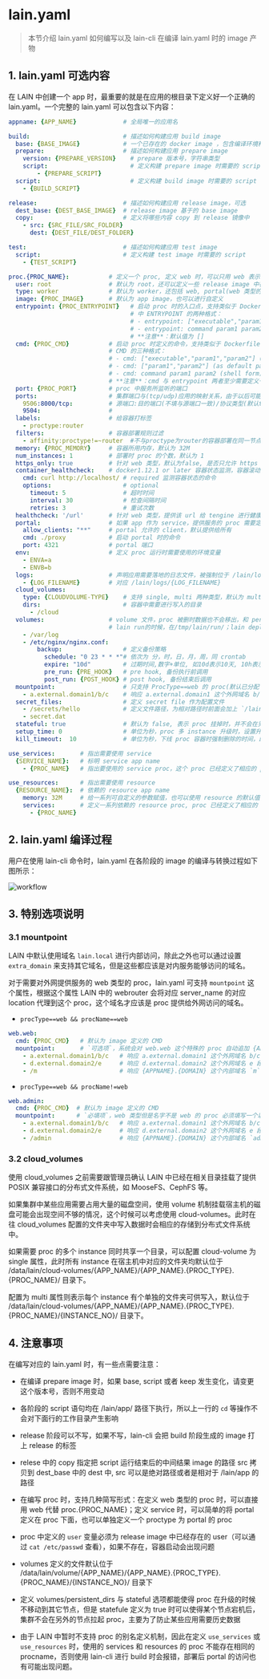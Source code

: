 # lain.yaml

>本节介绍 lain.yaml 如何编写以及 lain-cli 在编译 lain.yaml 时的 image 产物

## 1. lain.yaml 可选内容

在 LAIN 中创建一个 app 时，最重要的就是在应用的根目录下定义好一个正确的 lain.yaml。一个完整的 lain.yaml 可以包含以下内容：

```yaml
appname: {APP_NAME}             # 全局唯一的应用名

build:                          # 描述如何构建应用 build image 
  base: {BASE_IMAGE}            # 一个已存在的 docker image ，包含编译环境和默认的配置     
  prepare:                      # 描述如何构建应用 prepare image
    version: {PREPARE_VERSION}    # prepare 版本号，字符串类型
    script:                       # 定义构建 prepare image 时需要的 script
        - {PREPARE_SCRIPT}
  script:                         # 定义构建 build image 时需要的 script
    - {BUILD_SCRIPT}

release:                        # 描述如何构建应用 release image，可选
  dest_base: {DEST_BASE_IMAGE}  # release image 基于的 base image
  copy:                         # 定义将哪些内容 copy 到 release 镜像中
    - src: {SRC_FILE/SRC_FOLDER}
      dest: {DEST_FILE/DEST_FOLDER}

test:                           # 描述如何构建应用 test image
  script:                       # 定义构建 test image 时需要的 script
    - {TEST_SCRIPT}

proc.{PROC_NAME}:           # 定义一个 proc, 定义 web 时，可以只用 web 表示 web.web
  user: root                # 默认为 root，还可以定义一些 release image 中存在的 user，比如 nobody 等
  type: worker              # 默认为 worker，还包括 web, portal(web 类型的 proc 会由 webrouter 导入 HTTP 流量)
  image: {PROC_IMAGE}       # 默认为 app image，也可以进行自定义
  entrypoint: {PROC_ENTRYPOINT}   # 启动 proc 时的入口点，支持类似于 Dockerfile
                                  # 中 ENTRYPOINT 的两种格式：
                                  # - entrypoint: ["executable","param1","param2"] (exec form)
                                  # - entrypoint: command param1 param2 (shell form)
                                  # **注意**：默认值为 []
  cmd: {PROC_CMD}           # 启动 proc 时定义的命令，支持类似于 Dockerfile 中
                            # CMD 的三种格式：
                            # - cmd: ["executable","param1","param2"] (exec form)
                            # - cmd: ["param1","param2"] (as default parameters to entrypoint)
                            # - cmd: command param1 param2 (shell form)
                            # **注意**：cmd 与 entrypoint 两者至少需要定义一个
  port: {PROC_PORT}         # proc 中服务所监听的端口
  ports:                    # 集群端口与(tcp/udp)应用的映射关系，由于以后可能扩展healthcheck，所以保留map结构,源端口范围:[9500:10000]
    9506:8000/tcp:          # 源端口:目的端口(不填与源端口一致)/协议类型(默认tcp)
    9504:                   # 
  labels:                   # 给容器打标签
    - proctype:router
  filters:                  # 容器部署规则过滤
    - affinity:proctype!=~router  #不与proctype为router的容器部署在同一节点
  memory: {PROC_MEMORY}     # 容器所用内存，默认为 32M
  num_instances: 1          # 部署时 proc 的个数，默认为 1
  https_only: true          # 针对 web 类型，默认为false, 是否只允许 https 访问
  container_healthcheck:    # docker1.12.1 or later 容器状态监测，容器滚动升级时等到上一个容器health后才升级下一个
    cmd: curl http://localhost/ # required 监测容器状态的命令
    options:                    # optional
      timeout: 5                # 超时时间
      interval: 30              # 检查间隔时间
      retries: 3                # 重试次数
  healthcheck: '/url'       # 针对 web 类型，提供该 url 给 tengine 进行健康检查，如果没有设置container_healthcheck，则该属性会继承container_healthcheck cmd为curl http://localhost/url,超时时间及间隔为10s，重试次数为3
  portal:                   # 如果 app 作为 service，提供服务的 proc 需要定义 portal
    allow_clients: "**"     # portal 允许的 client，默认提供给所有
    cmd: ./proxy            # 启动 portal 时的命令
    port: 4321              # portal 端口
  env:                      # 定义 proc 运行时需要使用的环境变量
    - ENVA=a
    - ENVB=b
  logs:                     # 声明应用需要落地的日志文件，被强制位于 /lain/logs 目录之下
    - {LOG_FILENAME}        # 对应 /lain/logs/{LOG_FILENAME}
  cloud_volumes:
    type: {CLOUDVOLUME-TYPE}    # 支持 single, multi 两种类型，默认为 multi 类型
    dirs:                       # 容器中需要进行写入的目录
      - /cloud
  volumes:                  # volume 文件，proc 被删时数据也不会移出，和 persistent_dirs 等效
                            # lain run的时候，在/tmp/lain/run/；lain deploy时，在/data/lain/volumes/
    - /var/log
    - /etc/nginx/nginx.conf:
        backup:                 # 定义备份策略
          schedule: "0 23 * * *"# 依次为 分，时，日，月，周，同 crontab 
          expire: "10d"         # 过期时间,数字+单位, 如10d表示10天, 10h表示10小时, 3m表示3分钟
          pre_run: {PRE_HOOK}   # pre hook, 备份执行前调用
          post_run: {POST_HOOK} # post hook, 备份结束后调用
  mountpoint:                   # 只支持 ProcType==web 的 proc(默认已分配 ${appname}.${LAIN-domain} 的域名)
    - a.external.domain1/b/c    # 响应 a.external.domain1 这个外网域名 b/c 段 location 的请求，转发到 lain 内网 upstream
  secret_files:                 # 定义 secret file 作为配置文件
    - /secrets/hello            # 定义文件路径，为相对路径时前面会加上 `/lain/app/`
    - secret.dat 
  stateful: true                # 默认为 false, 表示 proc 挂掉时，并不会在另外一个节点重新启动容器
  setup_time: 0                 # 单位为秒，proc 多 instance 升级时，设置升级前一个 proc 后隔多少秒升级后一个应用，用于保障服务不中断(healthcheck以及container_healthcheck未设置时有效)
  kill_timeout:  10             # 单位为秒，下线 proc 容器时强制删除的时间，即 docker stop timeout 时间\

use_services:       # 指出需要使用 service
  {SERVICE_NAME}:   # 标明 service app name
    - {PROC_NAME}   # 指出要使用的 service proc，这个 proc 已经定义了相应的 portal

use_resources:      # 指出需要使用 resource
  {RESOURCE_NAME}:  # 依赖的 resource app name
    memory: 32M     # 给一系列可自定义的参数赋值，也可以使用 resource 的默认值
    services:       # 定义一系列依赖的 resource proc, proc 已经定义了相应的 portal
      - {PROC_NAME}

```


## 2. lain.yaml 编译过程

用户在使用 lain-cli 命令时，lain.yaml 在各阶段的 image 的编译与转换过程如下图所示：

![workflow](img/workflow.png)


## 3. 特别选项说明

### <a id="mountpoint"></a>3.1 mountpoint

LAIN 中默认使用域名 `lain.local` 进行内部访问，除此之外也可以通过设置 `extra_domain` 来支持其它域名，但是这些都应该是对内服务能够访问的域名。

对于需要对外网提供服务的 web 类型的 proc，lain.yaml 可支持 `mountpoint` 这个属性，根据这个属性 LAIN 中的 webrouter 会将对应 server_name 的对应 location 代理到这个 proc，这个域名才应该是 proc 提供给外网访问的域名。

- `procType==web && procName==web`

```yaml
web.web:
  cmd: {PROC_CMD}   # 默认为 image 定义的 CMD
  mountpoint:       # `可选项`，系统会对 web.web 这个特殊的 proc 自动追加 {APPNAME}.{DOMAIN} 的请求响应
    - a.external.domain1/b/c   # 响应 a.external.domain1 这个外网域名 b/c 段 location 的请求，转发到 lain 内网这个 proc 对应 upstream
    - d.external.domain2/e     # 响应 d.external.domain2 这个外网域名 e 段 location 的请求，转发到 lain 内网这个 proc 对应 upstream
    - /m                       # 响应 {APPNAME}.{DOMAIN} 这个内部域名 `m` 段 localtion 的请求，转发到 lain 内网这个 proc 对应 upstream
```

- `procType==web && procName!=web`

```yaml
web.admin:
  cmd: {PROC_CMD}  # 默认为 image 定义的 CMD
  mountpoint:      # `必填项`，web 类型但是名字不是 web 的 proc 必须填写一个以上的 mountpoint
    - a.external.domain1/b/c   # 响应 a.external.domain1 这个外网域名 b/c 段 location 的请求，转发到 lain 内网这个 proc 对应 upstream
    - d.external.domain2/e     # 响应 d.external.domain2 这个外网域名 e 段 location 的请求，转发到 lain 内网这个 proc 对应 upstream
    - /admin                   # 响应 {APPNAME}.{DOMAIN} 这个内部域名 `admin` 段 localtion 的请求，转发到 lain 内网这个 proc 对应 upstream
```

### 3.2 cloud_volumes

使用 cloud_volumes 之前需要跟管理员确认 LAIN 中已经在相关目录挂载了提供 POSIX 兼容接口的分布式文件系统，如 MooseFS、CephFS 等。

如果集群中某些应用需要占用大量的磁盘空间，使用 volume 机制挂载宿主机的磁盘可能会出现空间不够的情况，这个时候可以考虑使用 cloud-volumes。此时在往 cloud_volumes 配置的文件夹中写入数据时会相应的存储到分布式文件系统中。

如果需要 proc 的多个 instance 同时共享一个目录，可以配置 cloud-volume 为 single 属性，此时所有 instance 在宿主机中对应的文件夹均默认位于 /data/lain/cloud-volumes/{APP_NAME}/{APP_NAME}.{PROC_TYPE}.{PROC_NAME}/ 目录下。

配置为 multi 属性则表示每个 instance 有个单独的文件夹可供写入，默认位于 /data/lain/cloud-volumes/{APP_NAME}/{APP_NAME}.{PROC_TYPE}.{PROC_NAME}/{INSTANCE_NO}/ 目录下。


## 4. 注意事项
在编写对应的 lain.yaml 时，有一些点需要注意：

- 在编译 prepare image 时，如果 base, script 或者 keep 发生变化，请变更这个版本号，否则不用变动

- 各阶段的 script 语句均在 /lain/app/ 路径下执行，所以上一行的 `cd` 等操作不会对下面行的工作目录产生影响

- release 阶段可以不写，如果不写，lain-cli 会把 build 阶段生成的 image 打上 release 的标签

- relese 中的 copy 指定把 script 运行结束后的中间结果 image 的路径 src 拷贝到 dest_base 中的 dest 中, src 可以是绝对路径或者是相对于 /lain/app 的路径

- 在编写 proc 时，支持几种简写形式：在定义 web 类型的 proc 时，可以直接用 web 代替 proc.{PROC_NAME}；定义 service 时，可以简单的将 portal 定义在 proc 下面，也可以单独定义一个 proctype 为 portal 的 proc

- proc 中定义的 `user` 变量必须为 release image 中已经存在的 user（可以通过 `cat /etc/passwd` 查看），如果不存在，容器启动会出现问题

- volumes 定义的文件默认位于 /data/lain/volume/{APP_NAME}/{APP_NAME}.{PROC_TYPE}.{PROC_NAME}/{INSTANCE_NO}/ 目录下

- 定义 volumes/persistent_dirs 与 stateful 选项都能使得 proc 在升级的时候不移动到其它节点，但是 statefule 定义为 true 时可以使得某个节点宕机后，集群不会在另外的节点拉起 proc，主要为了防止某些应用需要历史数据

- 由于 LAIN 中暂时不支持 proc 的别名定义机制，因此在定义 `use_services` 或 `use_resources` 时，使用的 services 和 resources 的 proc 不能存在相同的 procname，否则使用 lain-cli 进行 build 时会报错，部署后 portal 的访问也有可能出现问题。
